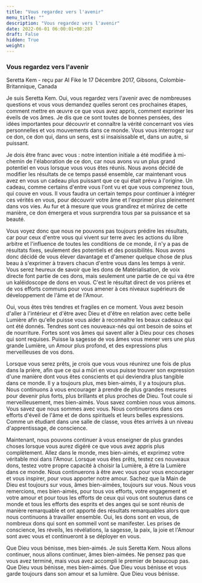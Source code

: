 ```yaml
---
title: "Vous regardez vers l'avenir"
menu_title: ""
description: "Vous regardez vers l'avenir"
date: 2022-06-01 06:00:01+00:287
draft: False
hidden: True
weight:
---
```

### Vous regardez vers l'avenir

Seretta Kem - reçu par Al Fike le 17 Décembre 2017, Gibsons, Colombie-Britannique, Canada

Je suis Seretta Kem. Oui, vous regardez vers l'avenir avec de nombreuses questions et vous vous demandez quelles seront ces prochaines étapes, comment mettre en œuvre ce que vous avez appris, comment exprimer les éveils de vos âmes. Je dis que ce sont toutes de bonnes pensées, des idées importantes pour découvrir et connaître la vérité concernant vos vies personnelles et vos mouvements dans ce monde. Vous vous interrogez sur ce don, ce don qui, dans un sens, est si insaisissable et, dans un autre, si puissant.

Je dois être franc avec vous : notre intention initiale a été modifiée à mi-chemin de l'élaboration de ce don, car nous avons vu un plus grand potentiel en vous lorsque vous vous êtes réunis. Nous avons décidé de modifier les résultats de ce temps passé ensemble, car maintenant vous avez en vous un cadeau plus puissant que ce qui était prévu à l'origine. Un cadeau, comme certains d'entre vous l'ont vu et que vous comprenez tous, qui couve en vous. Il vous faudra un certain temps pour continuer à intégrer ces vérités en vous, pour découvrir votre âme et l'exprimer plus pleinement dans vos vies. Au fur et à mesure que vous grandirez et mûrirez de cette manière, ce don émergera et vous surprendra tous par sa puissance et sa beauté.

Vous voyez donc que nous ne pouvons pas toujours prédire les résultats, car pour ceux d'entre vous qui vivent sur terre avec les actions du libre arbitre et l'influence de toutes les conditions de ce monde, il n'y a pas de résultats fixes, seulement des potentiels et des possibilités. Nous avons donc décidé de vous élever davantage et d'amener quelque chose de plus beau à s'exprimer à travers chacun d'entre vous dans les temps à venir. Vous serez heureux de savoir que les dons de Matérialisation, de voix directe font partie de ces dons, mais seulement une partie de ce qui va être un kaléidoscope de dons en vous. C'est le résultat direct de vos prières et de vos efforts communs pour vous amener à ces niveaux supérieurs de développement de l'âme et de l'Amour.

Oui, vous êtes très tendres et fragiles en ce moment. Vous avez besoin d'aller à l'intérieur et d'être avec Dieu et d'être en relation avec cette belle Lumière afin qu'elle puisse vous aider à reconnaître les beaux cadeaux qui ont été donnés. Tendres sont ces nouveaux-nés qui ont besoin de soins et de nourriture. Fortes sont vos âmes qui savent aller à Dieu pour ces choses qui sont requises. Puisse la sagesse de vos âmes vous mener vers une plus grande Lumière, un Amour plus profond, et des expressions plus merveilleuses de vos dons.

Lorsque vous serez prêts, je crois que vous vous réunirez une fois de plus dans la prière, afin que ce qui a mûri en vous puisse trouver son expression d'une manière dont vous êtes conscients et qui deviendra plus tangible dans ce monde. Il y a toujours plus, mes bien-aimés, il y a toujours plus. Nous continuons à vous encourager à prendre de plus grandes mesures pour devenir plus forts, plus brillants et plus proches de Dieu. Tout coule si merveilleusement, mes bien-aimés. Vous savez combien nous vous aimons. Vous savez que nous sommes avec vous. Nous continuerons dans ces efforts d'éveil de l'âme et de dons spirituels et leurs belles expressions. Comme un étudiant dans une salle de classe, vous êtes arrivés à un niveau d'apprentissage, de conscience. 

Maintenant, nous pouvons continuer à vous enseigner de plus grandes choses lorsque vous aurez digéré ce que vous avez appris plus complètement. Allez dans le monde, mes bien-aimés, et exprimez votre véritable moi dans l'Amour. Lorsque vous êtes prêts, testez ces nouveaux dons, testez votre propre capacité à choisir la Lumière, à être la Lumière dans ce monde. Nous continuerons à être avec vous pour vous encourager et vous inspirer, pour vous apporter notre amour. Sachez que la Main de Dieu est toujours sur vous, âmes bien-aimées, toujours sur vous. Nous vous remercions, mes bien-aimés, pour tous vos efforts, votre engagement et votre amour et pour tous les efforts de ceux qui vous ont soutenus dans ce monde et tous les efforts des esprits et des anges qui se sont réunis de manière remarquable et ont apporté des résultats remarquables alors que nous continuons à travailler ensemble. Oui, les dons sont en vous, de nombreux dons qui sont en sommeil vont se manifester. Les prises de conscience, les réveils, les révélations, la sagesse, la paix, la joie et l'Amour sont avec vous et continueront à se déployer en vous.

Que Dieu vous bénisse, mes bien-aimés. Je suis Seretta Kem. Nous allons continuer, nous allons continuer, âmes bien-aimées. Ne pensez pas que vous avez terminé, mais vous avez accompli le premier de beaucoup pas. Que Dieu vous bénisse, mes bien-aimés. Que Dieu vous bénisse et vous garde toujours dans son amour et sa lumière. Que Dieu vous bénisse.
